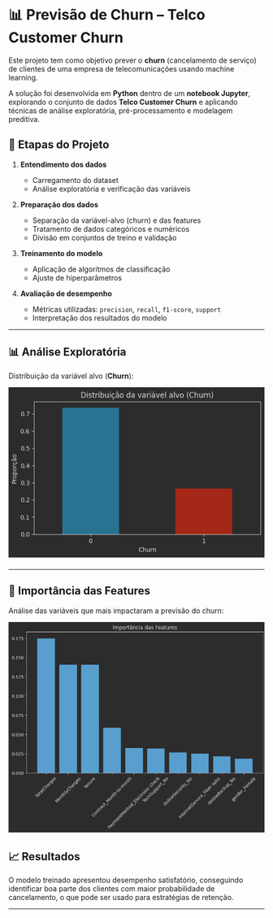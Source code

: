 # 📊 Previsão de Churn – Telco Customer Churn

Este projeto tem como objetivo prever o **churn** (cancelamento de serviço) de clientes de uma empresa de telecomunicações usando machine learning.  

A solução foi desenvolvida em **Python** dentro de um **notebook Jupyter**, explorando o conjunto de dados **Telco Customer Churn** e aplicando técnicas de análise exploratória, pré-processamento e modelagem preditiva.



## 📌 Etapas do Projeto

1. **Entendimento dos dados**  
   - Carregamento do dataset  
   - Análise exploratória e verificação das variáveis  

2. **Preparação dos dados**  
   - Separação da variável-alvo (churn) e das features  
   - Tratamento de dados categóricos e numéricos  
   - Divisão em conjuntos de treino e validação  

3. **Treinamento do modelo**  
   - Aplicação de algoritmos de classificação  
   - Ajuste de hiperparâmetros  

4. **Avaliação de desempenho**  
   - Métricas utilizadas: `precision`, `recall`, `f1-score`, `support`  
   - Interpretação dos resultados do modelo  

---

## 📊 Análise Exploratória

Distribuição da variável alvo (**Churn**):

![Distribuição do Churn](imgs/distribuicao_Churn.png)

---

## 🧠 Importância das Features

Análise das variáveis que mais impactaram a previsão do churn:

![Importância das Features](imgs/importancia_Features.png)



## 📈 Resultados

O modelo treinado apresentou desempenho satisfatório, conseguindo identificar boa parte dos clientes com maior probabilidade de cancelamento, o que pode ser usado para estratégias de retenção.

---


